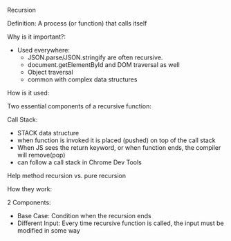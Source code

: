 Recursion

Definition: A process (or function) that calls itself

Why is it important?:

- Used everywhere:
  - JSON.parse/JSON.stringify are often recursive.
  - document.getElementById and DOM traversal as well
  - Object traversal
  - common with complex data structures

How is it used:

Two essential components of a recursive function:

Call Stack:

- STACK data structure
- when function is invoked it is placed (pushed) on top of the call stack
- When JS sees the return keyword, or when function ends, the compiler will remove(pop)
- can follow a call stack in Chrome Dev Tools

Help method recursion vs. pure recursion

How they work:

2 Components:

- Base Case: Condition when the recursion ends
- Different Input: Every time recursive function is called, the input must be modified in some way
